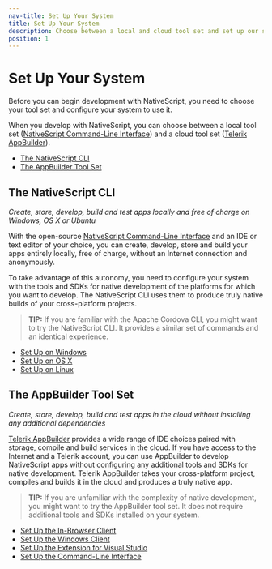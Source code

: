 ```yaml
---
nav-title: Set Up Your System
title: Set Up Your System
description: Choose between a local and cloud tool set and set up our system to work with NativeScript.
position: 1
---
```


# Set Up Your System

Before you can begin development with NativeScript, you need to choose your tool set and configure your system to use it.

When you develop with NativeScript, you can choose between a local tool set ([NativeScript Command-Line Interface][NativeScript CLI]) and a cloud tool set ([Telerik AppBuilder][AppBuilder]).

* [The NativeScript CLI](#the-nativescript-cli)
* [The AppBuilder Tool Set](#the-appbuilder-toolset)

## The NativeScript CLI

*Create, store, develop, build and test apps locally and free of charge on Windows, OS X or Ubuntu*

With the open-source [NativeScript Command-Line Interface][NativeScript CLI] and an IDE or text editor of your choice, you can create, develop, store and build your apps entirely locally, free of charge, without an Internet connection and anonymously.

To take advantage of this autonomy, you need to configure your system with the tools and SDKs for native development of the platforms for which you want to develop. The NativeScript CLI uses them to produce truly native builds of your cross-platform projects.

> **TIP:** If you are familiar with the Apache Cordova CLI, you might want to try the NativeScript CLI. It provides a similar set of commands and an identical experience.

* [Set Up on Windows](/ns-cli-setup/ns-setup-win.md)
* [Set Up on OS X](/ns-cli-setup/ns-setup-win.md)
* [Set Up on Linux](/ns-cli-setup/ns-setup-linux.md)

## The AppBuilder Tool Set

*Create, store, develop, build and test apps in the cloud without installing any additional dependencies*

[Telerik AppBuilder][AppBuilder] provides a wide range of IDE choices paired with storage, compile and build services in the cloud. If you have access to the Internet and a Telerik account, you can use AppBuilder to develop NativeScript apps without configuring any additional tools and SDKs for native development. Telerik AppBuilder takes your cross-platform  project, compiles and builds it in the cloud and produces a truly native app.

> **TIP:** If you are unfamiliar with the complexity of native development, you might want to try the AppBuilder tool set. It does not require additional tools and SDKs installed on your system. 

* [Set Up the In-Browser Client](/ab-setup/ab-web-setup.md)
* [Set Up the Windows Client](/ab-setup/ab-win-setup.md)
* [Set Up the Extension for Visual Studio](/ab-setup/ab-vse-setup.md)
* [Set Up the Command-Line Interface](/ab-setup/ab-cli-setup.md)

[NativeScript CLI]: https://www.npmjs.com/package/nativescript
[AppBuilder]: http://www.telerik.com/appbuilder
